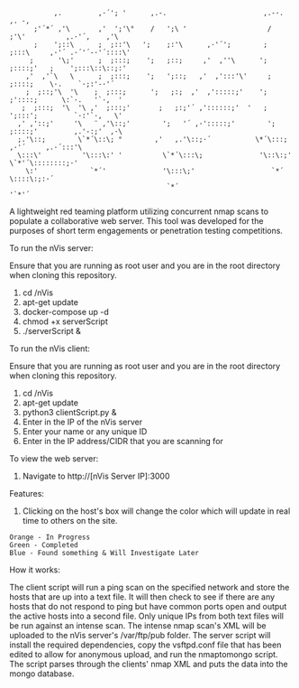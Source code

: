 ```
           ,.         ,·´'; '      ,.-.                        ,.-·.                  ,. -,    
      ;'´*´ ,'\       ,'  ';'\°    /   ';\ '                    /    ;'\'          ,.·'´,    ,'\   
      ;    ';::\      ;  ;::'\   ';    ;:'\      ,·'´';        ;    ;:::\     ,·'´ .·´'´-·'´::::\' 
     ;      '\;'      ;  ;:::;    ';   ;::;     ,'  ,''\      ';    ;::::;'   ;    ';:::\::\::;:'  
    ,'  ,'`\   \      ;  ;:::;    ';   ';::;   ,'  ,':::'\'     ;   ;::::;    \·.    `·;:'-·'´     
    ;  ;::;'\  '\    ;  ;:::;      ';   ;:;  ,'  ,':::::;'    ';  ;'::::;      \:`·.   '`·,  '     
   ;  ;:::;  '\  '\ ,'  ;:::;'       ;   ;:;'´ ,'::::::;'  '   ;  ';:::';         `·:'`·,   \'      
  ,' ,'::;'     '\   ¨ ,'\::;'        ';   '´ ,·':::::;'        ';  ;::::;'         ,.'-:;'  ,·\     
  ;.'\::;        \`*´\::\; °        ,'   ,.'\::;·´           \*´\:::;     ,·'´     ,.·´:::'\    
  \:::\'          '\:::\:' '          \`*´\:::\;              '\::\:;'      \`*'´\::::::::;·'   
    \:'             `*´'              '\:::\;'                   `*´         \::::\:;:·´        
                                       `*´                                   '`*'´            
```


A lightweight red teaming platform utilizing concurrent nmap scans to populate a collaborative web server. This tool was developed for the purposes of short term engagements or penetration testing competitions. 

To run the nVis server:
  
  Ensure that you are running as root user and you are in the root directory when cloning this repository.
  
  1. cd /nVis
  2. apt-get update
  3. docker-compose up -d
  4. chmod +x serverScript
  5. ./serverScript &
    
To run the nVis client:
  
  Ensure that you are running as root user and you are in the root directory when cloning this repository.
  
  1. cd /nVis
  2. apt-get update
  3. python3 clientScript.py &
  4. Enter in the IP of the nVis server
  5. Enter your name or any unique ID
  6. Enter in the IP address/CIDR that you are scanning for
  
  
To view the web server:
  
  1. Navigate to http://[nVis Server IP]:3000
  
Features:
  1. Clicking on the host's box will change the color which will update in real time to others on the site.
    
    Orange - In Progress
    Green - Completed
    Blue - Found something & Will Investigate Later
  
How it works:

The client script will run a ping scan on the specified network and store the hosts that are up into a text file. 
It will then check to see if there are any hosts that do not respond to ping but have common ports open and output the active hosts into a second file. Only unique IPs from both text files will be run against an intense scan.
The intense nmap scan's XML will be uploaded to the nVis server's /var/ftp/pub folder.
The server script will install the required dependencies, copy the vsftpd.conf file that has been edited to allow for anonymous upload, and run the nmaptomongo script. The script parses through the clients' nmap XML and puts the data into the mongo database.


  

  
  
  
